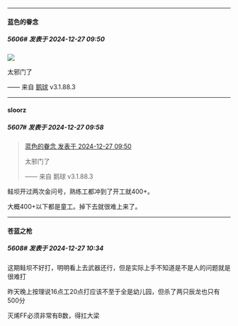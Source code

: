 ﻿
*****

####  蓝色的眷念  
##### 5606#       发表于 2024-12-27 09:50

<img src="https://p.sda1.dev/21/450ea88bdb545ac22d7759124cc012e5/image.jpg" referrerpolicy="no-referrer">

太邪门了

—— 来自 [鹅球](https://www.pgyer.com/GcUxKd4w) v3.1.88.3


*****

####  sloorz  
##### 5607#       发表于 2024-12-27 09:58

<blockquote><a href="httphttps://bbs.saraba1st.com/2b/forum.php?mod=redirect&amp;goto=findpost&amp;pid=67031642&amp;ptid=2150634" target="_blank">蓝色的眷念 发表于 2024-12-27 09:50</a>

太邪门了

—— 来自 鹅球 v3.1.88.3</blockquote>
鲑坝开过两次金问号，熟练工都冲到了开工就400+。

大概400+以下都是童工。掉下去就很难上来了。


*****

####  苍蓝之枪  
##### 5608#       发表于 2024-12-27 10:34

这期鲑坝不好打，明明看上去武器还行，但是实际上手不知道是不是人的问题就是很难打

昨天晚上按理说16点工20点打应该不至于全是幼儿园，但杀了两只辰龙也只有500分

灭烯FF必须非常有B数，得扛大梁

